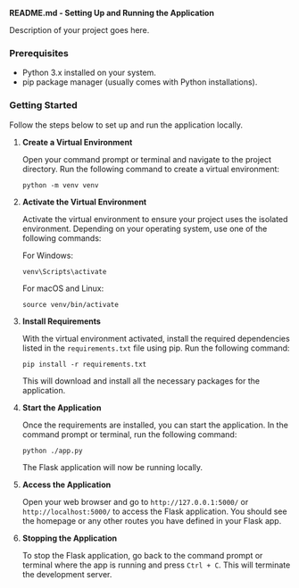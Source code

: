 **README.md - Setting Up and Running the Application**

Description of your project goes here.

### Prerequisites

- Python 3.x installed on your system.
- pip package manager (usually comes with Python installations).

### Getting Started

Follow the steps below to set up and run the application locally.

1. **Create a Virtual Environment**

   Open your command prompt or terminal and navigate to the project directory. Run the following command to create a virtual environment:

   ```
   python -m venv venv
   ```

2. **Activate the Virtual Environment**

   Activate the virtual environment to ensure your project uses the isolated environment. Depending on your operating system, use one of the following commands:

   For Windows:

   ```
   venv\Scripts\activate
   ```

   For macOS and Linux:

   ```
   source venv/bin/activate
   ```

3. **Install Requirements**

   With the virtual environment activated, install the required dependencies listed in the `requirements.txt` file using pip. Run the following command:

   ```
   pip install -r requirements.txt
   ```

   This will download and install all the necessary packages for the application.

4. **Start the Application**

   Once the requirements are installed, you can start the application. In the command prompt or terminal, run the following command:

   ```
   python ./app.py
   ```

   The Flask application will now be running locally.

5. **Access the Application**

   Open your web browser and go to `http://127.0.0.1:5000/` or `http://localhost:5000/` to access the Flask application. You should see the homepage or any other routes you have defined in your Flask app.

6. **Stopping the Application**

   To stop the Flask application, go back to the command prompt or terminal where the app is running and press `Ctrl + C`. This will terminate the development server.
